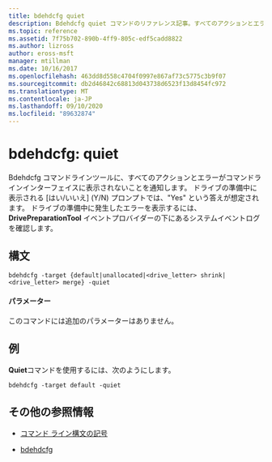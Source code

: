 ```yaml
---
title: bdehdcfg quiet
description: Bdehdcfg quiet コマンドのリファレンス記事。すべてのアクションとエラーを表示しないように bdehdcfg に指示します。
ms.topic: reference
ms.assetid: 7f75b702-890b-4ff9-805c-edf5cadd8822
ms.author: lizross
author: eross-msft
manager: mtillman
ms.date: 10/16/2017
ms.openlocfilehash: 463dd8d558c4704f0997e867af73c5775c3b9f07
ms.sourcegitcommit: db2d46842c68813d043738d6523f13d8454fc972
ms.translationtype: MT
ms.contentlocale: ja-JP
ms.lasthandoff: 09/10/2020
ms.locfileid: "89632874"
---
```

# <a name="bdehdcfg-quiet"></a>bdehdcfg: quiet

Bdehdcfg コマンドラインツールに、すべてのアクションとエラーがコマンドラインインターフェイスに表示されないことを通知します。 ドライブの準備中に表示される [はい/いいえ] (Y/N) プロンプトでは、"Yes" という答えが想定されます。 ドライブの準備中に発生したエラーを表示するには、 **DrivePreparationTool** イベントプロバイダーの下にあるシステムイベントログを確認します。

## <a name="syntax"></a>構文

```
bdehdcfg -target {default|unallocated|<drive_letter> shrink|<drive_letter> merge} -quiet
```

#### <a name="parameters"></a>パラメーター

このコマンドには追加のパラメーターはありません。

## <a name="examples"></a>例

**Quiet**コマンドを使用するには、次のようにします。

```
bdehdcfg -target default -quiet
```

## <a name="additional-references"></a>その他の参照情報

- [コマンド ライン構文の記号](command-line-syntax-key.md)

- [bdehdcfg](bdehdcfg.md)
